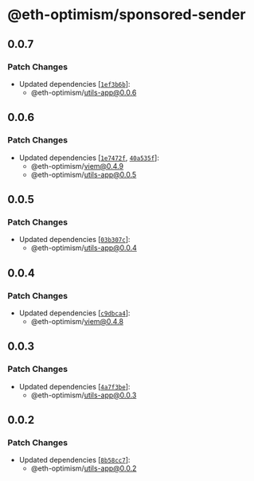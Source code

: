 # @eth-optimism/sponsored-sender

## 0.0.7

### Patch Changes

- Updated dependencies [[`1ef3b6b`](https://github.com/ethereum-optimism/ecosystem/commit/1ef3b6b777619ec85a5f6848f8eca8491279268e)]:
  - @eth-optimism/utils-app@0.0.6

## 0.0.6

### Patch Changes

- Updated dependencies [[`1e7472f`](https://github.com/ethereum-optimism/ecosystem/commit/1e7472f0582288583b5e6807892025f12172092a), [`40a535f`](https://github.com/ethereum-optimism/ecosystem/commit/40a535fb51f751cf0db265b4c26fb2f1badf6f46)]:
  - @eth-optimism/viem@0.4.9
  - @eth-optimism/utils-app@0.0.5

## 0.0.5

### Patch Changes

- Updated dependencies [[`03b307c`](https://github.com/ethereum-optimism/ecosystem/commit/03b307c9744beb834746182f402bc8f1705c8ea4)]:
  - @eth-optimism/utils-app@0.0.4

## 0.0.4

### Patch Changes

- Updated dependencies [[`c9dbca4`](https://github.com/ethereum-optimism/ecosystem/commit/c9dbca401eed763eb20b05437e3e460cdaadd711)]:
  - @eth-optimism/viem@0.4.8

## 0.0.3

### Patch Changes

- Updated dependencies [[`4a7f3be`](https://github.com/ethereum-optimism/ecosystem/commit/4a7f3be47fd7ebef846341c499588bdcb2a00773)]:
  - @eth-optimism/utils-app@0.0.3

## 0.0.2

### Patch Changes

- Updated dependencies [[`8b58cc7`](https://github.com/ethereum-optimism/ecosystem/commit/8b58cc7e852d066561f1e680fca5d29a2dd318b1)]:
  - @eth-optimism/utils-app@0.0.2
